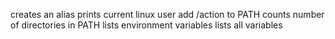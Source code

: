 creates an alias
prints current linux user
add /action to PATH
counts number of directories in PATH
lists environment variables
lists all variables

